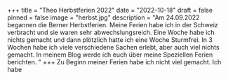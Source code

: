 +++
title = "Theo Herbstferien 2022"
date = "2022-10-18"
draft = false
pinned = false
image = "herbst.jpg"
description = "Am 24.09.2022 begannen die Berner Herbstferien. Meine Ferien habe ich in der Schweiz verbracht und sie waren sehr abwechslungsreich. Eine Woche habe ich nichts gemacht und dann plötzlich hatte ich eine Woche Sturmfrei. In 3 Wochen habe ich viele verschiedene Sachen erlebt, aber auch viel nichts gemacht. In meinem Blog werde ich euch über meine Speziellen Ferien berichten. "
+++
Z﻿u Beginn meiner Ferien habe ich nicht viel gemacht. Ich habe